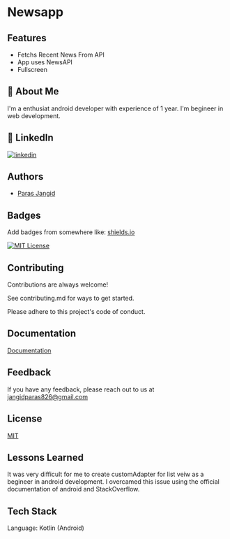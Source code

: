 # Newsapp




## Features

- Fetchs Recent News From API
- App uses NewsAPI
- Fullscreen

## 🚀 About Me
I'm a enthusiat android developer with experience of 1 year.
I'm begineer in web development.

## 🔗 LinkedIn
[![linkedin](https://img.shields.io/badge/linkedin-0A66C2?style=for-the-badge&logo=linkedin&logoColor=white)](https://www.linkedin.com/in/paras-jangid-9a92b2213)


## Authors

- [Paras Jangid](https://github.com/Thorium09)


## Badges

Add badges from somewhere like: [shields.io](https://shields.io/)

[![MIT License](https://img.shields.io/badge/License-MIT-green.svg)](https://choosealicense.com/licenses/mit/)

## Contributing

Contributions are always welcome!

See contributing.md for ways to get started.

Please adhere to this project's code of conduct.


## Documentation

[Documentation](https://developer.android.com/docs)


## Feedback

If you have any feedback, please reach out to us at jangidparas826@gmail.com


## License

[MIT](https://choosealicense.com/licenses/mit/)


## Lessons Learned

It was very difficult for me to create customAdapter for list veiw as a begineer in android development. I overcamed this issue using the official documentation of android and StackOverflow.


## Tech Stack

Language:  Kotlin (Android)
